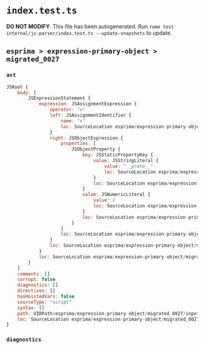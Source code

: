 # `index.test.ts`

**DO NOT MODIFY**. This file has been autogenerated. Run `rome test internal/js-parser/index.test.ts --update-snapshots` to update.

## `esprima > expression-primary-object > migrated_0027`

### `ast`

```javascript
JSRoot {
	body: [
		JSExpressionStatement {
			expression: JSAssignmentExpression {
				operator: "="
				left: JSAssignmentIdentifier {
					name: "x"
					loc: SourceLocation esprima/expression-primary-object/migrated_0027/input.js 1:0-1:1 (x)
				}
				right: JSObjectExpression {
					properties: [
						JSObjectProperty {
							key: JSStaticPropertyKey {
								value: JSStringLiteral {
									value: "__proto__"
									loc: SourceLocation esprima/expression-primary-object/migrated_0027/input.js 1:5-1:16
								}
								loc: SourceLocation esprima/expression-primary-object/migrated_0027/input.js 1:5-1:16
							}
							value: JSNumericLiteral {
								value: 2
								loc: SourceLocation esprima/expression-primary-object/migrated_0027/input.js 1:18-1:19
							}
							loc: SourceLocation esprima/expression-primary-object/migrated_0027/input.js 1:5-1:19
						}
					]
					loc: SourceLocation esprima/expression-primary-object/migrated_0027/input.js 1:4-1:21
				}
				loc: SourceLocation esprima/expression-primary-object/migrated_0027/input.js 1:0-1:21
			}
			loc: SourceLocation esprima/expression-primary-object/migrated_0027/input.js 1:0-1:21
		}
	]
	comments: []
	corrupt: false
	diagnostics: []
	directives: []
	hasHoistedVars: false
	sourceType: "script"
	syntax: []
	path: UIDPath<esprima/expression-primary-object/migrated_0027/input.js>
	loc: SourceLocation esprima/expression-primary-object/migrated_0027/input.js 1:0-1:21
}
```

### `diagnostics`

```

```
